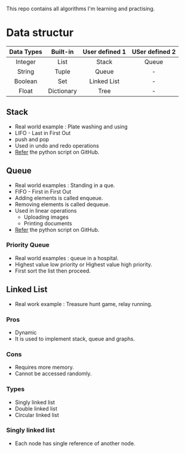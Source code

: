 This repo contains all algorithms I'm learning and practising.
# Data structur
Data Types | Built-in | User defined 1 | USer defined 2 
:----:|:---:|:---:|:-----:
Integer | List | Stack | Queue
String | Tuple | Queue | -
Boolean | Set | Linked List | -
Float | Dictionary | Tree | - 

## Stack
- Real world example : Plate washing and using
- LIFO - Last in First Out
- push and pop
- Used in undo and redo operations
- [Refer](https://github.com/Dhamu785/Data-Structures-and-Algorithms/blob/main/02%20Stack/01_stack.py) the python script on GitHub.

## Queue
- Real world examples : Standing in a que.
- FIFO - First in First Out
- Adding elements is called enqueue.
- Removing elements is called dequeue.
- Used in linear operations
	- Uploading images
	- Printing documents
- [Refer](https://github.com/Dhamu785/Data-Structures-and-Algorithms/blob/main/03%20Queue/01_que.py) the python script on GitHub.
### Priority Queue
- Real world examples : queue in a hospital.
- Highest value low priority or Highest value high priority.
- First sort the list then proceed.

## Linked List 
- Real work example : Treasure hunt game, relay running.
### Pros
- Dynamic
- It is used to implement stack, queue and graphs.
### Cons
- Requires more memory.
- Cannot be accessed randomly.
### Types
- Singly linked list
- Double linked list
- Circular linked list
### Singly linked list
- Each node has single reference of another node.